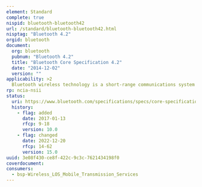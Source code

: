 ```yaml
---
element: Standard
complete: true
nispid: bluetooth-bluetooth42
url: /standard/bluetooth-bluetooth42.html
nisptag: "Bluetooth 4.2"
orgid: bluetooth
document:
  org: bluetooth
  pubnum: "Bluetooth 4.2"
  title: "Bluetooth Core Specification 4.2"
  date: "2014-12-02"
  version: ""
applicability: >2
  Bluetooth wireless technology is a short-range communications system intended to replace the cable(s) connecting portable and/or fixed electronic devices. The key features of Bluetooth wireless technology are robustness, low power consumption, and low cost. Many features of the core specification are optional, allowing product differentiation.
rp: ncia-nsii
status:
  uri: https://www.bluetooth.com/specifications/specs/core-specification-4-2/
  history: 
    - flag: added
      date: 2017-01-13
      rfcp: 9-18
      version: 10.0
    - flag: changed
      date: 2022-12-20
      rfcp: 14-62
      version: 15.0
uuid: 3e08f430-ce8f-422c-9c3c-7621434198f0
coverdocument:
consumers:
  - bsp-Wireless_LOS_Mobile_Transmission_Services
---
```

